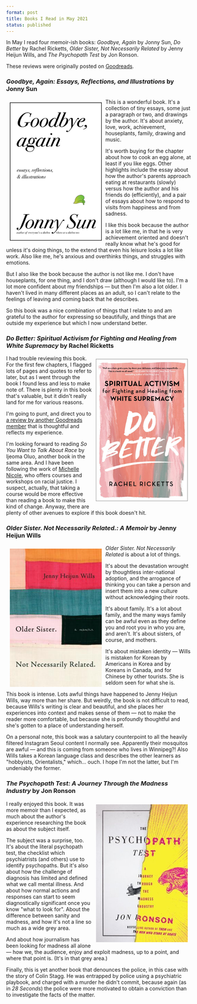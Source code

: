```yaml
---
format: post
title: Books I Read in May 2021
status: published
---
```


In May I read four memoir-ish books: *Goodbye, Again* by Jonny Sun, *Do Better* by Rachel Ricketts, *Older Sister, Not Necessarily Related* by Jenny Heijun Wills, and *The Psychopath Test* by Jon Ronson.

These reviews were originally posted on [Goodreads](https://www.goodreads.com/amyrhoda).

### *Goodbye, Again: Essays, Reflections, and Illustrations* by Jonny Sun

<img src="/images/sun-goodbye-again.jpg" width="250px" style="float: left; padding:10px;">

This is a wonderful book. It's a collection of tiny essays, some just a paragraph or two, and drawings by the author. It's about anxiety, love, work, achievement, houseplants, family, drawing and music.

It's worth buying for the chapter about how to cook an egg alone, at least if you like eggs. Other highlights include the essay about how the author's parents approach eating at restaurants (slowly) versus how the author and his friends do (efficiently), and a pair of essays about how to respond to visits from happiness and from sadness.

I like this book because the author is a lot like me, in that he is very achievement oriented and doesn't really know what he's good for unless it's doing things, to the extend that even his leisure looks a lot like work. Also like me, he's anxious and overthinks things, and struggles with emotions.

But I also like the book because the author is not like me. I don't have houseplants, for one thing, and I don't draw (although I would like to). I'm a lot more confident about my friendships — but then I'm also a lot older. I haven't lived in many different places as an adult, so I can't relate to the feelings of leaving and coming back that he describes.

So this book was a nice combination of things that I relate to and am grateful to the author for expressing so beautifully, and things that are outside my experience but which I now understand better.

### *Do Better: Spiritual Activism for Fighting and Healing from White Supremacy* by Rachel Ricketts

<img src="/images/ricketts-do-better.jpg" width="250px" style="float: right; padding:10px;">

I had trouble reviewing this book. For the first few chapters, I flagged lots of pages and quotes to refer to later, but as I went through the book I found less and less to make note of. There is plenty in this book that's valuable, but it didn't really land for me for various reasons.

I'm going to punt, and direct you to [a review by another Goodreads member](https://www.goodreads.com/review/show/3711821232?book_show_action=true&from_review_page=1) that is thoughtful and reflects my experience.

I'm looking forward to reading *So You Want to Talk About Race* by Ijeoma Oluo, another book in the same area. And I have been following the work of [Michelle Nicole](https://www.passionandpowerus.com/), who offers courses and workshops on racial justice. I suspect, actually, that taking a course would be more effective than reading a book to make this kind of change. Anyway, there are plenty of other avenues to explore if this book doesn't hit.

### *Older Sister. Not Necessarily Related.: A Memoir* by Jenny Heijun Wills

<img src="/images/wills-older-sister.jpg" width="250px" style="float: left; padding:10px;">

*Older Sister. Not Necessarily Related* is about a lot of things.

It's about the devastation wrought by thoughtless inter-national adoption, and the arrogance of thinking you can take a person and insert them into a new culture without acknowledging their roots.

It's about family. It's a lot about family, and the many ways family can be awful even as they define you and root you in who you are, and aren't. It's about sisters, of course, and mothers.

It's about mistaken identity — Wills is mistaken for Korean by Americans in Korea and by Koreans in Canada, and for Chinese by other tourists. She is seldom seen for what she is.

This book is intense. Lots awful things have happened to Jenny Heijun Wills, way more than her share. But weirdly, the book is not difficult to read, because Wills's writing is clear and beautiful, and she places her experiences into context and makes sense of them — not to make the reader more comfortable, but because she is profoundly thoughtful and she's gotten to a place of understanding herself.

On a personal note, this book was a salutary counterpoint to all the heavily filtered Instagram Seoul content I normally see. Apparently their mosquitos are awful — and this is coming from someone who lives in Winnipeg?! Also Wills takes a Korean language class and describes the other learners as "hobbyists, Orientalists," which... ouch. I hope I'm not the latter, but I'm undeniably the former.

### *The Psychopath Test: A Journey Through the Madness Industry* by Jon Ronson

<img src="/images/ronson-psychopath-test.jpg" width="250px" style="float: right; padding:10px;">

I really enjoyed this book. It was more memoir than I expected, as much about the author's experience researching the book as about the subject itself.

The subject was a surprise, too. It's about the literal psychopath test, the checklist which psychiatrists (and others) use to identify psychopaths. But it's also about how the challenge of diagnosis has limited and defined what we call mental illness. And about how normal actions and responses can start to seem diagnostically significant once you know "what to look for". About the difference between sanity and madness, and how it's not a line so much as a wide grey area.

And about how journalism has been looking for madness all alone — how we, the audience, enjoy and exploit madness, up to a point, and where that point is. (It's in that grey area.)

Finally, this is yet another book that denounces the police, in this case with the story of Colin Stagg. He was entrapped by police using a psychiatric playbook, and charged with a murder he didn't commit, because again (as in *28 Seconds*) the police were more motivated to obtain a conviction than to investigate the facts of the matter.

